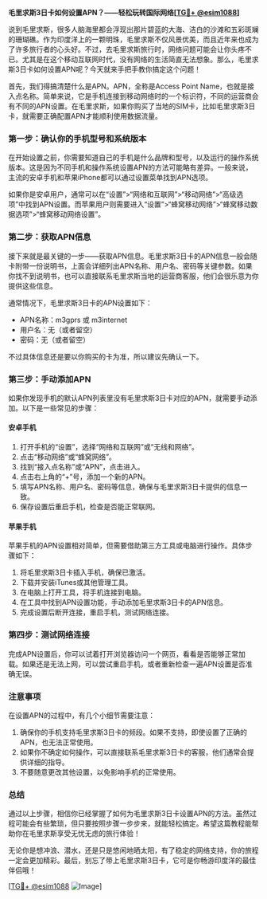 **毛里求斯3日卡如何设置APN？——轻松玩转国际网络[[TG💪+ @esim1088](https://t.me/s/esim1088)]**

说到毛里求斯，很多人脑海里都会浮现出那片碧蓝的大海、洁白的沙滩和五彩斑斓的珊瑚礁。作为印度洋上的一颗明珠，毛里求斯不仅风景优美，而且近年来也成为了许多旅行者的心头好。不过，去毛里求斯旅行时，网络问题可能会让你头疼不已。尤其是在这个移动互联网时代，没有网络的生活简直无法想象。那么，毛里求斯3日卡如何设置APN呢？今天就来手把手教你搞定这个问题！

首先，我们得搞清楚什么是APN。APN，全称是Access Point Name，也就是接入点名称。简单来说，它是手机连接到移动网络时的一个标识符，不同的运营商会有不同的APN设置。在毛里求斯，如果你购买了当地的SIM卡，比如毛里求斯3日卡，就需要正确配置APN才能顺利使用数据流量。

### **第一步：确认你的手机型号和系统版本**

在开始设置之前，你需要知道自己的手机是什么品牌和型号，以及运行的操作系统版本。这是因为不同手机和操作系统设置APN的方法可能略有差异。一般来说，主流的安卓手机和苹果iPhone都可以通过设置菜单找到APN选项。

如果你是安卓用户，通常可以在“设置”>“网络和互联网”>“移动网络”>“高级选项”中找到APN设置。而苹果用户则需要进入“设置”>“蜂窝移动网络”>“蜂窝移动数据选项”>“蜂窝移动网络设置”。

### **第二步：获取APN信息**

接下来就是最关键的一步——获取APN信息。毛里求斯3日卡的APN信息一般会随卡附带一份说明书，上面会详细列出APN名称、用户名、密码等关键参数。如果你找不到说明书，也可以直接联系毛里求斯当地的运营商客服，他们会很乐意为你提供这些信息。

通常情况下，毛里求斯3日卡的APN设置如下：
- APN名称：m3gprs 或 m3internet
- 用户名：无（或者留空）
- 密码：无（或者留空）

不过具体信息还是要以你购买的卡为准，所以建议先确认一下。

### **第三步：手动添加APN**

如果你发现手机的默认APN列表里没有毛里求斯3日卡对应的APN，就需要手动添加。以下是一些常见的步骤：

#### **安卓手机**
1. 打开手机的“设置”，选择“网络和互联网”或“无线和网络”。
2. 点击“移动网络”或“蜂窝网络”。
3. 找到“接入点名称”或“APN”，点击进入。
4. 点击右上角的“+”号，添加一个新的APN。
5. 填写APN名称、用户名、密码等信息，确保与毛里求斯3日卡提供的信息一致。
6. 保存设置后重启手机，检查是否能正常联网。

#### **苹果手机**
苹果手机的APN设置相对简单，但需要借助第三方工具或电脑进行操作。具体步骤如下：
1. 将毛里求斯3日卡插入手机，确保已激活。
2. 下载并安装iTunes或其他管理工具。
3. 在电脑上打开工具，将手机连接到电脑。
4. 在工具中找到APN设置功能，手动添加毛里求斯3日卡的APN信息。
5. 完成设置后断开连接，重启手机，测试网络连接。

### **第四步：测试网络连接**

完成APN设置后，你可以试着打开浏览器访问一个网页，看看是否能够正常加载。如果还是无法上网，可以尝试重启手机，或者重新检查一遍APN设置是否准确无误。

### **注意事项**

在设置APN的过程中，有几个小细节需要注意：
1. 确保你的手机支持毛里求斯3日卡的频段。如果不支持，即使设置了正确的APN，也无法正常使用。
2. 如果你不确定如何操作，可以直接联系毛里求斯3日卡的客服，他们通常会提供详细的指导。
3. 不要随意更改其他设置，以免影响手机的正常使用。

### **总结**

通过以上步骤，相信你已经掌握了如何为毛里求斯3日卡设置APN的方法。虽然过程可能会有些繁琐，但只要按照步骤一步步来，就能轻松搞定。希望这篇教程能帮助你在毛里求斯享受无忧无虑的旅行体验！

无论你是想冲浪、潜水，还是只是悠闲地晒太阳，有了稳定的网络支持，你的旅程一定会更加精彩。最后，别忘了带上毛里求斯3日卡，它可是你畅游印度洋的最佳伴侣哦！

[[TG💪+ @esim1088](https://t.me/s/esim1088) ![Image](https://i.postimg.cc/4NQfJmqS/Snipaste-2025-05-13-00-14-12.png)]